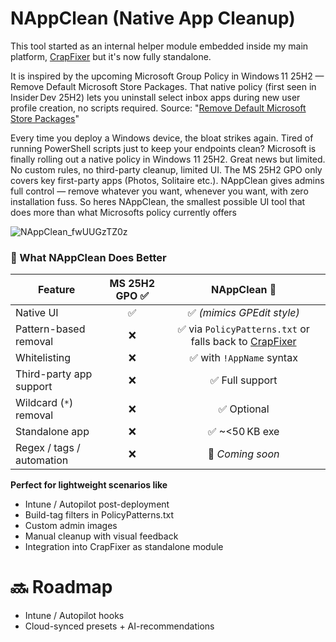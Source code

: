 # NAppClean (Native App Cleanup)
This tool started as an internal helper module embedded inside my main platform, [CrapFixer](https://github.com/builtbybel/CrapFixer) but it's now fully standalone. 

It is inspired by the upcoming Microsoft Group Policy in Windows 11 25H2 — Remove Default Microsoft Store Packages. That native policy (first seen in Insider Dev 25H2) lets you uninstall select inbox apps during new user profile creation, no scripts required. Source: "[Remove Default Microsoft Store Packages](https://patchmypc.com/blog/remove-default-microsoft-store-packages/)"

Every time you deploy a Windows device, the bloat strikes again. Tired of running PowerShell scripts just to keep your endpoints clean?
Microsoft is finally rolling out a native policy in Windows 11 25H2.
Great news but limited. No custom rules, no third-party cleanup, limited UI. The MS 25H2 GPO only covers key first-party apps (Photos, Solitaire etc.). NAppClean gives admins full control — remove whatever you want, whenever you want, with zero installation fuss.
So heres NAppClean, the smallest possible UI tool that does more than what Microsofts policy currently offers

![NAppClean_fwUUGzTZ0z](https://github.com/user-attachments/assets/12937bd3-3817-4175-9d85-fd8c58a93c1a)

 ### 🧰 What NAppClean Does Better

| Feature                      | MS 25H2 GPO ✅ | NAppClean 🚀 |
|-----------------------------|:--------------:|:------------:|
| Native UI                   | ✅             | ✅ *(mimics GPEdit style)* |
| Pattern-based removal       | ❌             | ✅ via `PolicyPatterns.txt` or falls back to [CrapFixer](https://github.com/builtbybel/CrapFixer) |
| Whitelisting                | ❌             | ✅ with `!AppName` syntax |
| Third-party app support     | ❌             | ✅ Full support |
| Wildcard (`*`) removal      | ❌             | ✅ Optional |
| Standalone app              | ❌             | ✅ ~<50 KB exe |
| Regex / tags / automation   | ❌             | 🧪 *Coming soon* |


**Perfect for lightweight scenarios like**
- Intune / Autopilot post-deployment
- Build-tag filters in PolicyPatterns.txt
- Custom admin images
- Manual cleanup with visual feedback
- Integration into CrapFixer as standalone module

# 🔜 Roadmap
- Intune / Autopilot hooks
- Cloud-synced presets + AI-recommendations



